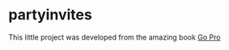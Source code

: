 # partyinvites
This little project was developed from the amazing book [Go Pro](https://www.amazon.com/-/es/gp/product/1484273540/ref=ox_sc_act_title_1?smid=ATVPDKIKX0DER&psc=1)
